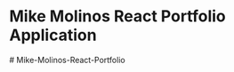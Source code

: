 # Mike Molinos React Portfolio Application

#   M i k e - M o l i n o s - R e a c t - P o r t f o l i o  
 